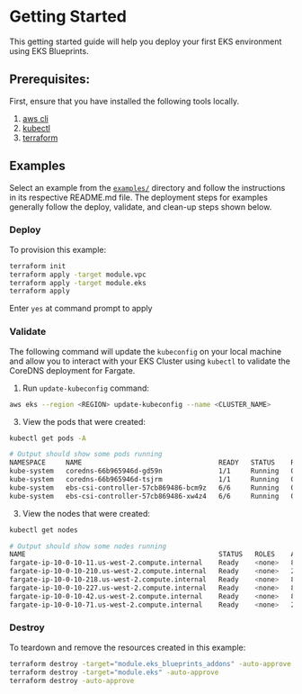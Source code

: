 # Getting Started

This getting started guide will help you deploy your first EKS environment using EKS Blueprints.

## Prerequisites:

First, ensure that you have installed the following tools locally.

1. [aws cli](https://docs.aws.amazon.com/cli/latest/userguide/install-cliv2.html)
2. [kubectl](https://Kubernetes.io/docs/tasks/tools/)
3. [terraform](https://learn.hashicorp.com/tutorials/terraform/install-cli)

## Examples

Select an example from the [`examples/`](https://github.com/aws-ia/terraform-aws-eks-blueprints/tree/main/examples) directory and follow the instructions in its respective README.md file. The deployment steps for examples generally follow the deploy, validate, and clean-up steps shown below.

### Deploy

To provision this example:

```sh
terraform init
terraform apply -target module.vpc
terraform apply -target module.eks
terraform apply
```

Enter `yes` at command prompt to apply

### Validate

The following command will update the `kubeconfig` on your local machine and allow you to interact with your EKS Cluster using `kubectl` to validate the CoreDNS deployment for Fargate.

1. Run `update-kubeconfig` command:

```sh
aws eks --region <REGION> update-kubeconfig --name <CLUSTER_NAME>
```

3. View the pods that were created:

```sh
kubectl get pods -A

# Output should show some pods running
NAMESPACE     NAME                                  READY   STATUS    RESTARTS   AGE
kube-system   coredns-66b965946d-gd59n              1/1     Running   0          92s
kube-system   coredns-66b965946d-tsjrm              1/1     Running   0          92s
kube-system   ebs-csi-controller-57cb869486-bcm9z   6/6     Running   0          90s
kube-system   ebs-csi-controller-57cb869486-xw4z4   6/6     Running   0          90s
```

3. View the nodes that were created:

```sh
kubectl get nodes

# Output should show some nodes running
NAME                                                STATUS   ROLES    AGE     VERSION
fargate-ip-10-0-10-11.us-west-2.compute.internal    Ready    <none>   8m7s    v1.24.8-eks-a1bebd3
fargate-ip-10-0-10-210.us-west-2.compute.internal   Ready    <none>   2m50s   v1.24.8-eks-a1bebd3
fargate-ip-10-0-10-218.us-west-2.compute.internal   Ready    <none>   8m6s    v1.24.8-eks-a1bebd3
fargate-ip-10-0-10-227.us-west-2.compute.internal   Ready    <none>   8m8s    v1.24.8-eks-a1bebd3
fargate-ip-10-0-10-42.us-west-2.compute.internal    Ready    <none>   8m6s    v1.24.8-eks-a1bebd3
fargate-ip-10-0-10-71.us-west-2.compute.internal    Ready    <none>   2m48s   v1.24.8-eks-a1bebd3
```

### Destroy

To teardown and remove the resources created in this example:

```sh
terraform destroy -target="module.eks_blueprints_addons" -auto-approve
terraform destroy -target="module.eks" -auto-approve
terraform destroy -auto-approve
```
